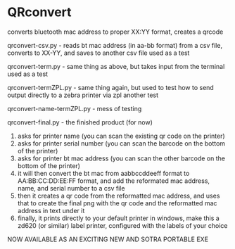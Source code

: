 # QRconvert
converts bluetooth mac address to proper XX:YY format, creates a qrcode

qrconvert-csv.py - reads bt mac address (in aa-bb format) from a csv file, converts to XX-YY, and saves to another csv file
  used as a test

qrconvert-term.py - same thing as above, but takes input from the terminal
  used as a test

qrconvert-termZPL.py - same thing again, but used to test how to send output directly to a zebra printer via zpl
  another test
  
qrconvert-name-termZPL.py - mess of testing

qrconvert-final.py - the finished product (for now)
  1. asks for printer name (you can scan the existing qr code on the printer)
  2. asks for printer serial number (you can scan the barcode on the bottom of the printer)
  3. asks for printer bt mac address (you can scan the other barcode on the bottom of the printer)
  4. it will then convert the bt mac from aabbccddeeff format to AA:BB:CC:DD:EE:FF format, and add the reformated mac address, name, and serial number to a csv file
  5. then it creates a qr code from the reformatted mac address, and uses that to create the final png with the qr code and the reformatted mac address in text under it
  6. finally, it prints directly to your default printer in windows, make this a zd620 (or similar) label printer, configured with the labels of your choice 

NOW AVAILABLE AS AN EXCITING NEW AND SOTRA PORTABLE EXE 
